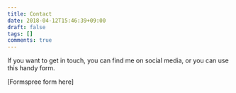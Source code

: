 ```yaml
---
title: Contact
date: 2018-04-12T15:46:39+09:00
draft: false
tags: []
comments: true
---
```


If you want to get in touch, you can find me on social media, or you can use this handy form.

[Formspree form here]

